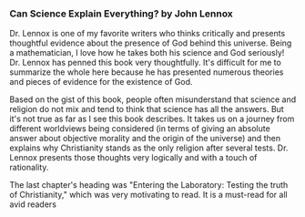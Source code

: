 ### Can Science Explain Everything? by John Lennox

Dr. Lennox is one of my favorite writers who thinks critically and presents thoughtful evidence about the presence of God behind this universe. Being a mathematician, I love how he takes both his science and God seriously! Dr. Lennox has penned this book very thoughtfully. It's difficult for me to summarize the whole here because he has presented numerous theories and pieces of evidence for the existence of God.

Based on the gist of this book, people often misunderstand that science and religion do not mix and tend to think that science has all the answers. But it's not true as far as I see this book describes. It takes us on a journey from different worldviews being considered (in terms of giving an absolute answer about objective morality and the origin of the universe) and then explains why Christianity stands as the only religion after several tests. Dr. Lennox presents those thoughts very logically and with a touch of rationality.

The last chapter's heading was "Entering the Laboratory: Testing the truth of Christianity," which was very motivating to read. It is a must-read for all avid readers
